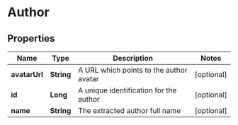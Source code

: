 

# Author

## Properties

Name | Type | Description | Notes
------------ | ------------- | ------------- | -------------
**avatarUrl** | **String** | A URL which points to the author avatar |  [optional]
**id** | **Long** | A unique identification for the author |  [optional]
**name** | **String** | The extracted author full name |  [optional]



